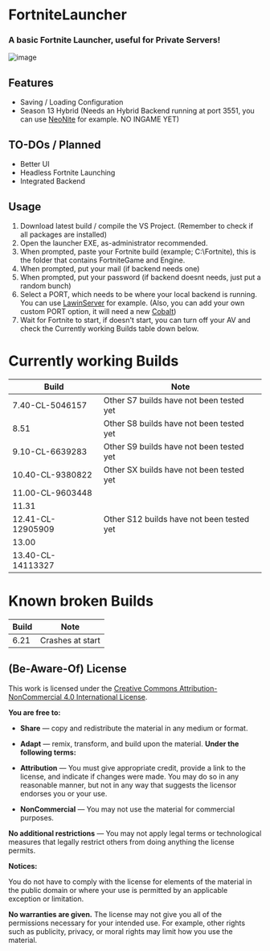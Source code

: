 # FortniteLauncher
### A basic Fortnite Launcher, useful for Private Servers!
![image](https://i.imgur.com/pIlvAMX.jpeg)

## Features
- Saving / Loading Configuration
- Season 13 Hybrid (Needs an Hybrid Backend running at port 3551, you can use [NeoNite](https://github.com/NeoniteDev/NeoniteV2) for example. NO INGAME YET)

## TO-DOs / Planned
- Better UI
- Headless Fortnite Launching
- Integrated Backend

## Usage

1. Download latest build / compile the VS Project. (Remember to check if all packages are installed)
2. Open the launcher EXE, as-administrator recommended.
3. When prompted, paste your Fortnite build (example; C:\Fortnite), this is the folder that contains FortniteGame and Engine.
4. When prompted, put your mail (if backend needs one)
5. When prompted, put your password (if backend doesnt needs, just put a random bunch)
6. Select a PORT, which needs to be where your local backend is running. You can use [LawinServer](https://github.com/Lawin0129/LawinServer) for example. (Also, you can add your own custom PORT option, it will need a new [Cobalt](https://github.com/Milxnor/Cobalt))
7. Wait for Fortnite to start, if doesn't start, you can turn off your AV and check the Currently working Builds table down below.

# Currently working Builds

| Build | Note |
| ------ | ------ |
| 7.40-CL-5046157 | Other S7 builds have not been tested yet |
| 8.51 | Other S8 builds have not been tested yet |
| 9.10-CL-6639283 | Other S9 builds have not been tested yet |
| 10.40-CL-9380822 | Other SX builds have not been tested yet |
| 11.00-CL-9603448 |  |
| 11.31 |  |
| 12.41-CL-12905909 | Other S12 builds have not been tested yet |
| 13.00 |  |
| 13.40-CL-14113327 |  |

# Known broken Builds
| Build | Note |
| ------ | ------ |
| 6.21 | Crashes at start |

## (Be-Aware-Of) License

This work is licensed under the [Creative Commons Attribution-NonCommercial 4.0 International License](https://creativecommons.org/licenses/by-nc/4.0/).

**You are free to:**

- **Share** — copy and redistribute the material in any medium or format.
- **Adapt** — remix, transform, and build upon the material.
**Under the following terms:**

- **Attribution** — You must give appropriate credit, provide a link to the license, and indicate if changes were made. You may do so in any reasonable manner, but not in any way that suggests the licensor endorses you or your use.
  
- **NonCommercial** — You may not use the material for commercial purposes.

**No additional restrictions** — You may not apply legal terms or technological measures that legally restrict others from doing anything the license permits.

**Notices:**

You do not have to comply with the license for elements of the material in the public domain or where your use is permitted by an applicable exception or limitation.

**No warranties are given.** The license may not give you all of the permissions necessary for your intended use. For example, other rights such as publicity, privacy, or moral rights may limit how you use the material.
